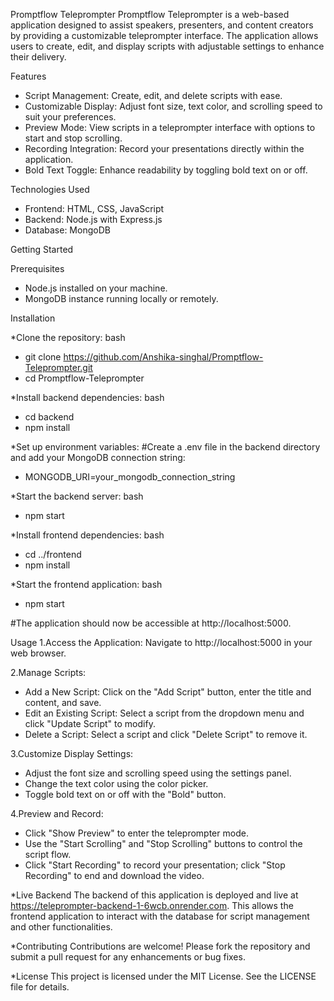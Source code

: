 Promptflow Teleprompter
Promptflow Teleprompter is a web-based application designed to assist speakers, presenters, and content creators by providing a customizable teleprompter interface. The application allows users to create, edit, and display scripts with adjustable settings to enhance their delivery.

Features
- Script Management: Create, edit, and delete scripts with ease.
- Customizable Display: Adjust font size, text color, and scrolling speed to suit your preferences.
- Preview Mode: View scripts in a teleprompter interface with options to start and stop scrolling.
- Recording Integration: Record your presentations directly within the application.
- Bold Text Toggle: Enhance readability by toggling bold text on or off.

Technologies Used
- Frontend: HTML, CSS, JavaScript
- Backend: Node.js with Express.js
- Database: MongoDB
  
Getting Started

Prerequisites
- Node.js installed on your machine.
- MongoDB instance running locally or remotely.
  
Installation

*Clone the repository:
bash
- git clone https://github.com/Anshika-singhal/Promptflow-Teleprompter.git
- cd Promptflow-Teleprompter
  
*Install backend dependencies:
bash
- cd backend
- npm install

*Set up environment variables:
#Create a .env file in the backend directory and add your MongoDB connection string:

- MONGODB_URI=your_mongodb_connection_string
  
*Start the backend server:
bash
- npm start
  
*Install frontend dependencies:
bash
- cd ../frontend
- npm install
  
*Start the frontend application:
bash
- npm start

#The application should now be accessible at http://localhost:5000.

Usage
1.Access the Application:
  Navigate to http://localhost:5000 in your web browser.

2.Manage Scripts:
  - Add a New Script: Click on the "Add Script" button, enter the title and content, and save.
  - Edit an Existing Script: Select a script from the dropdown menu and click "Update Script" to modify.
  - Delete a Script: Select a script and click "Delete Script" to remove it.

3.Customize Display Settings:
  - Adjust the font size and scrolling speed using the settings panel.
  - Change the text color using the color picker.
  - Toggle bold text on or off with the "Bold" button.

4.Preview and Record:
  - Click "Show Preview" to enter the teleprompter mode.
  - Use the "Start Scrolling" and "Stop Scrolling" buttons to control the script flow.
  - Click "Start Recording" to record your presentation; click "Stop Recording" to end and download the video.

*Live Backend
  The backend of this application is deployed and live at https://teleprompter-backend-1-6wcb.onrender.com. This allows the frontend application to interact with the database for script management and other functionalities.

*Contributing
  Contributions are welcome! Please fork the repository and submit a pull request for any enhancements or bug fixes.

*License
  This project is licensed under the MIT License. See the LICENSE file for details.

